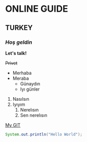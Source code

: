 # ONLINE GUIDE

## TURKEY

### *Hoş geldin*

**Let's talk!**

~~Privet~~

* Merhaba
* Meraba
    * Günaydın
    * Iyı günler

1. Nasılsın
1. Iyıyım
    1. Nerelısın
    1. Sen nerelısın
    
[My GIT](https://github.com/maliukota/remote-sample)

```java
System.out.println("Hello World");

```